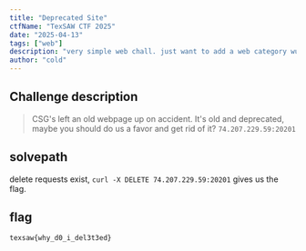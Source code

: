 ```yaml
---
title: "Deprecated Site"
ctfName: "TexSAW CTF 2025"
date: "2025-04-13"
tags: ["web"]
description: "very simple web chall. just want to add a web category wu"
author: "cold"
---
```


## Challenge description

> CSG's left an old webpage up on accident. It's old and deprecated, maybe you should do us a favor and get rid of it?
`74.207.229.59:20201`

## solvepath

delete requests exist, `curl -X DELETE 74.207.229.59:20201` gives us the flag.

## flag

`texsaw{why_d0_i_del3t3ed}`
